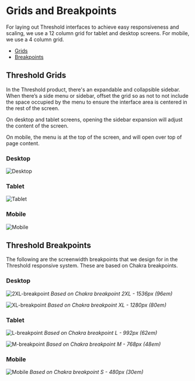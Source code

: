 # Grids and Breakpoints

For laying out Threshold interfaces to achieve easy responsiveness and scaling, we use a 12 column grid for tablet and desktop screens. For mobile, we use a 4 column grid.

* [Grids](https://github.com/threshold-network/design-system-docs/blob/main/theming/typography.md#threshold-grids)
* [Breakpoints](https://github.com/threshold-network/design-system-docs/blob/main/theming/typography.md#threshold-breakpoints)

## Threshold Grids

In the Threshold product, there's an expandable and collapsible sidebar. When there’s a side menu or sidebar, offset the grid so as not to not include the space occupied by the menu to ensure the interface area is centered in the rest of the screen.

On desktop and tablet screens, opening the sidebar expansion will adjust the content of the screen. 

On mobile, the menu is at the top of the screen, and will open over top of page content.

### Desktop

![Desktop](https://user-images.githubusercontent.com/57226633/196478236-ef627955-18f1-475d-a344-de2dacddda70.png)

### Tablet

![Tablet](https://user-images.githubusercontent.com/57226633/196478310-84bb6faa-7dc0-452c-9ff2-b3e9dc4bf158.png)

### Mobile

![Mobile](https://user-images.githubusercontent.com/57226633/196478262-363ec1ab-4bf0-4da2-b578-5470f789dfdb.png)

## Threshold Breakpoints

The following are the screenwidth breakpoints that we design for in the Threshold responsive system. These are based on Chakra breakpoints.

### Desktop

![2XL-breakpoint](https://user-images.githubusercontent.com/57226633/196478401-6ae0efc2-80ee-4702-95b1-82ebd55d79d1.png)
*Based on Chakra breakpoint 2XL - 1536px (96em)*

![XL-breakpoint](https://user-images.githubusercontent.com/57226633/196478402-e604d525-7794-489e-82d7-f24fae72e3f1.png)
*Based on Chakra breakpoint XL - 1280px (80em)*

### Tablet

![L-breakpoint](https://user-images.githubusercontent.com/57226633/196478836-54a0e8b2-64b5-4555-89c9-198afc6925d7.png)
*Based on Chakra breakpoint L - 992px (62em)*

![M-breakpoint](https://user-images.githubusercontent.com/57226633/196478837-9fe94c01-eb58-4fe8-a0d2-1855c8040a3d.png)
*Based on Chakra breakpoint M - 768px (48em)*

### Mobile

![Mobile](https://user-images.githubusercontent.com/57226633/196478924-ca9c9bad-130d-4e7f-b301-bb23ee9412da.png)
*Based on Chakra breakpoint S - 480px (30em)*
